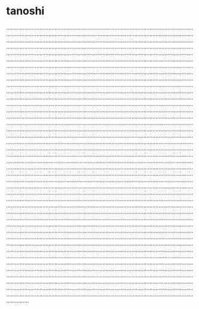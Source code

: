 # tanoshi

...................................................................................................................................................................................................................................................................................................................................................................................................................................................................................................................................................................................................................................................................................................................................................................................................................................................................................................................................................................................................................................................................................................................................................................................................................................................................................................................................................................................................................................................................................................................................................................................................................................................................................................................................................................................................................................................................................................................................................................................................................................................................................................................................................................................................................................................................................................................................................................................................................................................................................................................................................................................................................................................................................................................................................................................................................................................................................................................................................................................................................................................................................................................................................................................................................................................................................................................................................................................................................................................................................................................................................................................................................................................................................................................................................................................................................................................................................................................................................................................................................................................................................................................................................................................................................................................................................................................................................................................................................................................................................................................................................................................................................................................................................................................................................................................................................................................................................................................................................................................................................................................................................................................................................................................................................................................................................................................................................................................................................................................................................................................................................................